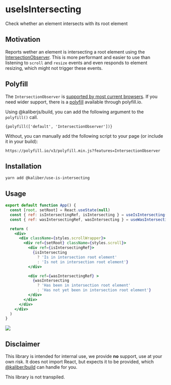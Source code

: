 # useIsIntersecting
Check whether an element intersects with its root element

## Motivation
Reports wether an element is intersecting a root element using the [IntersectionObserver](https://developer.mozilla.org/en-US/docs/Web/API/Intersection_Observer_API). This is more performant and easier to use than listening to `scroll` and `resize` events and even responds to element resizing, which might not trigger these events. 

## Polyfill
The `IntersectionObserver` is [supported by most current browsers](https://caniuse.com/#search=intersectionobserver). If you need wider support, there is a [polyfill](https://www.npmjs.com/package/intersection-observer) available through polyfill.io.

Using @kaliberjs/build, you can add the following argument to the `polyfill()` call.
```
{polyfill(['default', 'IntersectionObserver'])}
```

Without, you can manually add the following script to your page (or include it in your build):
```
https://polyfill.io/v3/polyfill.min.js?features=IntersectionObserver
```

## Installation

```
yarn add @kaliber/use-is-intersecting
```

## Usage
```jsx
export default function App() {
  const [root, setRoot] = React.useState(null)
  const { ref: isIntersectingRef, isIntersecting } = useIsIntersecting({ root, rootMargin: '-10%' })
  const { ref: wasIntersectingRef, wasIntersecting } = useWasIntersecting({ root, rootMargin: '-10%' })

  return (
    <div>
      <div className={styles.scrollWrapper}>
        <div ref={setRoot} className={styles.scroll}>
          <div ref={isIntersectingRef}>
            {isIntersecting 
              ? 'Is in intersection root element'  
              : 'Is not in intersection root element'}
          </div>

          <div ref={wasIntersectingRef} >
            {wasIntersecting 
              ? 'Has been in intersection root element' 
              : 'Has not yet been in intersection root element'}
          </div>
        </div>
      </div>
    </div>
  )
}
```

![](https://media.giphy.com/media/H9TLJHctw7Efm/giphy.gif)

## Disclaimer
This library is intended for internal use, we provide __no__ support, use at your own risk. It does not import React, but expects it to be provided, which [@kaliber/build](https://kaliberjs.github.io/build/) can handle for you.

This library is not transpiled.
